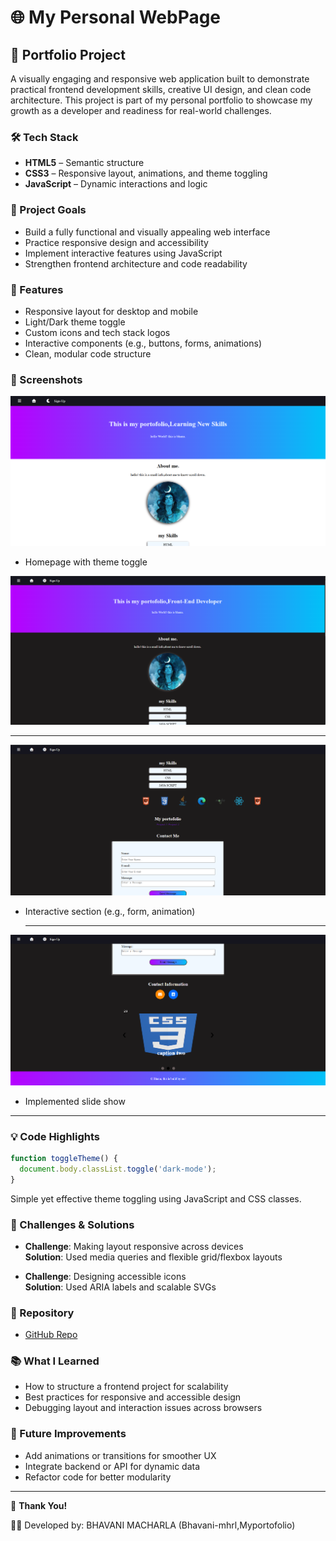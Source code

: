 #  🌐 My Personal WebPage

## 🌟 Portfolio Project

A visually engaging and responsive web application built to demonstrate practical frontend development skills, creative UI design, and clean code architecture. This project is part of my personal portfolio to showcase my growth as a developer and readiness for real-world challenges.

### 🛠️ Tech Stack
- **HTML5** – Semantic structure
- **CSS3** – Responsive layout, animations, and theme toggling
- **JavaScript** – Dynamic interactions and logic

### 🎯 Project Goals
- Build a fully functional and visually appealing web interface
- Practice responsive design and accessibility
- Implement interactive features using JavaScript
- Strengthen frontend architecture and code readability

### 🚀 Features
- Responsive layout for desktop and mobile
- Light/Dark theme toggle
- Custom icons and tech stack logos
- Interactive components (e.g., buttons, forms, animations)
- Clean, modular code structure

### 📸 Screenshots
![webpage](https://github.com/bhavani-mhrl/My-portofolio/blob/3290886bbe7c7d908168afd74a4a352a5680f3fa/Screenshot%202025-09-24%20142824.png)

- Homepage with theme toggle

![webpage](https://github.com/bhavani-mhrl/My-portofolio/blob/363d63f400521e7368a0230ca2f9a0f0a47ad405/Screenshot%202025-09-24%20143446.png)

---

![webpage](https://github.com/bhavani-mhrl/My-portofolio/blob/95ed9fd658795e83227c96a3f3b0e8e634baff6c/Screenshot%202025-09-24%20143501.png)

- Interactive section (e.g., form, animation)

  ---

![webpage](https://github.com/bhavani-mhrl/My-portofolio/blob/f7e30bd7a636a07e3480c224c4d0d482b8a6c8dc/Screenshot%202025-09-24%20143518.png)

- Implemented slide show

---
  
### 💡 Code Highlights
```javascript
function toggleTheme() {
  document.body.classList.toggle('dark-mode');
}
```
Simple yet effective theme toggling using JavaScript and CSS classes.

### 🧠 Challenges & Solutions
- **Challenge**: Making layout responsive across devices  
  **Solution**: Used media queries and flexible grid/flexbox layouts

- **Challenge**: Designing accessible icons  
  **Solution**: Used ARIA labels and scalable SVGs

### 🔗 Repository

- [GitHub Repo](https://github.com/bhavani-mhrl/My-portofolio.git)

### 📚 What I Learned
- How to structure a frontend project for scalability
- Best practices for responsive and accessible design
- Debugging layout and interaction issues across browsers

### 📌 Future Improvements
- Add animations or transitions for smoother UX
- Integrate backend or API for dynamic data
- Refactor code for better modularity

---

🙌 **Thank You!**

👩‍💻 Developed by: BHAVANI MACHARLA (Bhavani-mhrl,Myportofolio)


